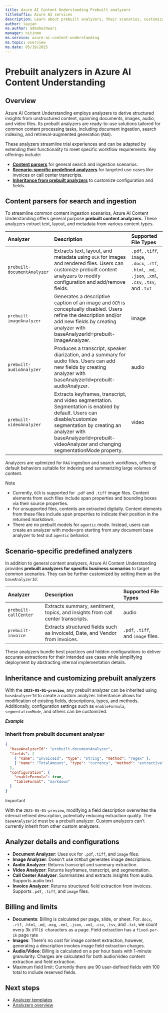 ```yaml
---
title: Azure AI Content Understanding Prebuilt analyzers
titleSuffix: Azure AI services
description: Learn about prebuilt analyzers, their scenarios, customization options, billing, roadmap in Azure AI Content Understanding.
author: laujan
ms.author: admaheshwari
manager: nitinme
ms.service: azure-ai-content-understanding
ms.topic: overview
ms.date: 05/19/2025
---
```


# Prebuilt analyzers in Azure AI Content Understanding

## Overview

Azure AI Content Understanding employs analyzers to derive structured insights from unstructured content, spanning documents, images, audio, and video files. Its prebuilt analyzers are ready-to-use solutions tailored for common content processing tasks, including document ingestion, search indexing, and retrieval-augmented generation (`RAG`).

These analyzers streamline trial experiences and can be adapted by extending their functionality to meet specific workflow requirements. Key offerings include:

* **[Content parsers](#content-parsers-for-search-and-ingestion)** for general search and ingestion scenarios.
* **[Scenario-specific predefined analyzers](#scenario-specific-predefined-analyzers)** for targeted use cases like invoices or call center transcripts.
* **[Inheritance from prebuilt analyzers](#inheritance-and-customizing-prebuilt-analyzers)** to customize configuration and fields.

## Content parsers for search and ingestion

To streamline common content ingestion scenarios, Azure AI Content Understanding offers general purpose **prebuilt content analyzers**. These analyzers extract text, layout, and metadata from various content types.


| Analyzer                  | Description                                                                 | Supported File Types |
|:-------------------------|:-----------------------------------------------------------------------------|:--------------------|
| `prebuilt-documentAnalyzer` | Extracts text, layout, and metadata using `OCR` for images and rendered files. Users can customize prebuilt content analyzers to modify configuration and add/remove fields. | `.pdf`, `.tiff`, `image`, `.docx`, `.rtf`, `.html`, `.md`, `.json`, `.xml`, `.csv`, `.tsv`, and `.txt` |
| `prebuilt-imageAnalyzer`    | Generates a descriptive caption of an image and `OCR` is conceptually disabled. Users refine the description and/or add new fields by creating analyzer with baseAnalyzerId=prebuilt-imageAnalyzer.  | image                |
| `prebuilt-audioAnalyzer`    | Produces a transcript, speaker diarization, and a summary for audio files. Users can add new fields by creating analyzer with baseAnalyzerId=prebuilt-audioAnalyzer.  | audio                |
| `prebuilt-videoAnalyzer`    | Extracts keyframes, transcript, and video segmentation. Segmentation is enabled by default. Users can disable/customize segmentation by creating an analyzer with baseAnalyzerId=prebuilt-videoAnalyzer and changing segmentationMode property.                | video                |

Analyzers are optimized for `RAG` ingestion and search workflows, offering default behaviors suitable for indexing and summarizing large volumes of content.

> [!NOTE]
>
> * Currently, `OCR` is supported for `.pdf` and `.tiff` image files. Content elements from such files include span properties and bounding boxes via their source properties.
> * For unsupported files, contents are extracted digitally. Content elements from these files include span properties to indicate their position in the returned markdown.
> * There are no prebuilt models for `agentic` mode. Instead, users can create an analyzer with mode=pro starting from any document base analyzer to test out `agentic` behavior.

## Scenario-specific predefined analyzers

In addition to general content analyzers, Azure AI Content Understanding provides **prebuilt analyzers for specific business scenarios**  to target common scenarios. They can be further customized by setting them as the `baseAnalyzerId`:

| Analyzer             | Description                                                     | Supported File Types |
|:--------------------|:----------------------------------------------------------------|:--------------------|
| `prebuilt-callCenter` | Extracts summary, sentiment, topics, and insights from call center transcripts. | audio |
| `prebuilt-invoice`    | Extracts structured fields such as InvoiceId, Date, and Vendor from invoices. | `.pdf`, `.tiff`, and `image` files.|

These analyzers bundle best practices and hidden configurations to deliver accurate extractions for their intended use cases while simplifying deployment by abstracting internal implementation details.


## Inheritance and customizing prebuilt analyzers

With the **`2025-05-01-preview`**, any prebuilt analyzer can be inherited using `baseAnalyzerId` to create a custom analyzer. Inheritance allows for modification of existing fields, descriptions, types, and methods. Additionally, configuration settings such as `enableFormula`, `segmentationMode`, and others can be customized.

***Example***


### Inherit from prebuilt document analyzer

```json
{
  "baseAnalyzerId": "prebuilt-documentAnalyzer",
  "fields": [
    { "name": "InvoiceId", "type": "string", "method": "regex" },
    { "name": "TotalAmount", "type": "currency", "method": "extractive" }
  ],
  "configuration": {
    "enableFormula": true,
    "tableFormat": "markdown"
  }
}
```

> [!IMPORTANT]
> With the `2025-05-01-preview`, modifying a field description overwrites the internal refined description, potentially reducing extraction quality.
> The `baseAnalyzerId` must be a prebuilt analyzer. Custom analyzers can't currently inherit from other custom analyzers.

## Analyzer details and configurations

* **Document Analyzer**: Uses `OCR` for `.pdf`,`.tiff`, and `image` files.
* **Image Analyzer**: Doesn't use `OCR`but generates image descriptions.
* **Audio Analyzer**: Returns transcript and summary extraction.
* **Video Analyzer**: Returns keyframes, transcript, and segmentation.
* **Call Center Analyzer**: Summarizes and extracts insights from audio. Supports audio text.
* **Invoice Analyzer**: Returns structured field extraction from invoices. Supports `.pdf`, `.tiff`, and `image` files.


## Billing and limits

* **Documents**: Billing is calculated per page, slide, or sheet. For`.docx`, `.rtf`, `.html`, `.md`, `.msg`, `.eml`, `.json`, `.xml`, `.csv`, `.tsv`, and `.txt`, we count every 3k `UTF16 `characters as a page. Field extraction has a `fixed-per-1k` page rate
* **Images**: There's no cost for image content extraction, however, generating a description invokes image field extraction charges.
* **Audio/Video**: Billing is calculated on a per hour basis with 1-minute granularity. Charges are calculated for both audio/video content extraction and field extraction.
* Maximum field limit: Currently there are 90 user-defined fields with 100 total to include reserved fields.

## Next steps

* [Analyzer templates](analyzer-templates.md)
* [Analyzers overview](analyzers-overview.md)



